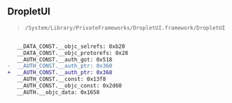 ## DropletUI

> `/System/Library/PrivateFrameworks/DropletUI.framework/DropletUI`

```diff

   __DATA_CONST.__objc_selrefs: 0xb20
   __DATA_CONST.__objc_protorefs: 0x28
   __AUTH_CONST.__auth_got: 0x518
-  __AUTH_CONST.__auth_ptr: 0x360
+  __AUTH_CONST.__auth_ptr: 0x368
   __AUTH_CONST.__const: 0x13f8
   __AUTH_CONST.__objc_const: 0x2d60
   __AUTH.__objc_data: 0x1658

```
